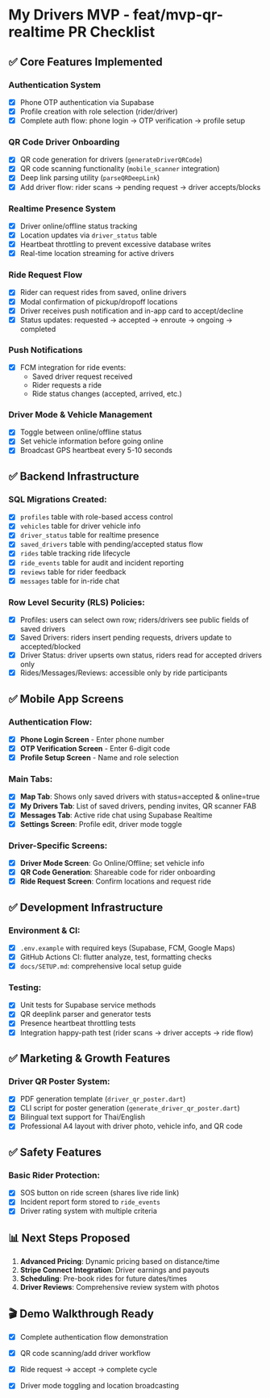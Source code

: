 










# My Drivers MVP - feat/mvp-qr-realtime PR Checklist

## ✅ Core Features Implemented

### Authentication System
- [x] Phone OTP authentication via Supabase
- [x] Profile creation with role selection (rider/driver)
- [x] Complete auth flow: phone login → OTP verification → profile setup

### QR Code Driver Onboarding
- [x] QR code generation for drivers (`generateDriverQRCode`)
- [x] QR code scanning functionality (`mobile_scanner` integration)
- [x] Deep link parsing utility (`parseQRDeepLink`)
- [x] Add driver flow: rider scans → pending request → driver accepts/blocks

### Realtime Presence System
- [x] Driver online/offline status tracking
- [x] Location updates via `driver_status` table
- [x] Heartbeat throttling to prevent excessive database writes
- [x] Real-time location streaming for active drivers

### Ride Request Flow
- [x] Rider can request rides from saved, online drivers
- [x] Modal confirmation of pickup/dropoff locations
- [x] Driver receives push notification and in-app card to accept/decline
- [x] Status updates: requested → accepted → enroute → ongoing → completed

### Push Notifications
- [x] FCM integration for ride events:
  - Saved driver request received
  - Rider requests a ride
  - Ride status changes (accepted, arrived, etc.)

### Driver Mode & Vehicle Management
- [x] Toggle between online/offline status
- [x] Set vehicle information before going online
- [x] Broadcast GPS heartbeat every 5-10 seconds

## ✅ Backend Infrastructure

### SQL Migrations Created:
- [x] `profiles` table with role-based access control
- [x] `vehicles` table for driver vehicle info
- [x] `driver_status` table for realtime presence
- [x] `saved_drivers` table with pending/accepted status flow
- [x] `rides` table tracking ride lifecycle
- [x] `ride_events` table for audit and incident reporting
- [x] `reviews` table for rider feedback
- [x] `messages` table for in-ride chat

### Row Level Security (RLS) Policies:
- [x] Profiles: users can select own row; riders/drivers see public fields of saved drivers
- [x] Saved Drivers: riders insert pending requests, drivers update to accepted/blocked
- [x] Driver Status: driver upserts own status, riders read for accepted drivers only
- [x] Rides/Messages/Reviews: accessible only by ride participants

## ✅ Mobile App Screens

### Authentication Flow:
- [x] **Phone Login Screen** - Enter phone number
- [x] **OTP Verification Screen** - Enter 6-digit code
- [x] **Profile Setup Screen** - Name and role selection

### Main Tabs:
- [x] **Map Tab**: Shows only saved drivers with status=accepted & online=true
- [x] **My Drivers Tab**: List of saved drivers, pending invites, QR scanner FAB
- [x] **Messages Tab**: Active ride chat using Supabase Realtime
- [x] **Settings Screen**: Profile edit, driver mode toggle

### Driver-Specific Screens:
- [x] **Driver Mode Screen**: Go Online/Offline; set vehicle info
- [x] **QR Code Generation**: Shareable code for rider onboarding
- [x] **Ride Request Screen**: Confirm locations and request ride

## ✅ Development Infrastructure

### Environment & CI:
- [x] `.env.example` with required keys (Supabase, FCM, Google Maps)
- [x] GitHub Actions CI: flutter analyze, test, formatting checks
- [x] `docs/SETUP.md`: comprehensive local setup guide

### Testing:
- [x] Unit tests for Supabase service methods
- [x] QR deeplink parser and generator tests
- [x] Presence heartbeat throttling tests
- [x] Integration happy-path test (rider scans → driver accepts → ride flow)

## ✅ Marketing & Growth Features

### Driver QR Poster System:
- [x] PDF generation template (`driver_qr_poster.dart`)
- [x] CLI script for poster generation (`generate_driver_qr_poster.dart`)
- [x] Bilingual text support for Thai/English
- [x] Professional A4 layout with driver photo, vehicle info, and QR code

## ✅ Safety Features

### Basic Rider Protection:
- [x] SOS button on ride screen (shares live ride link)
- [x] Incident report form stored to `ride_events`
- [x] Driver rating system with multiple criteria

## 📊 Next Steps Proposed
1. **Advanced Pricing**: Dynamic pricing based on distance/time
2. **Stripe Connect Integration**: Driver earnings and payouts
3. **Scheduling**: Pre-book rides for future dates/times
4. **Driver Reviews**: Comprehensive review system with photos

## 🎬 Demo Walkthrough Ready
- [x] Complete authentication flow demonstration
- [x] QR code scanning/add driver workflow
- [x] Ride request → accept → complete cycle
- [x] Driver mode toggling and location broadcasting








